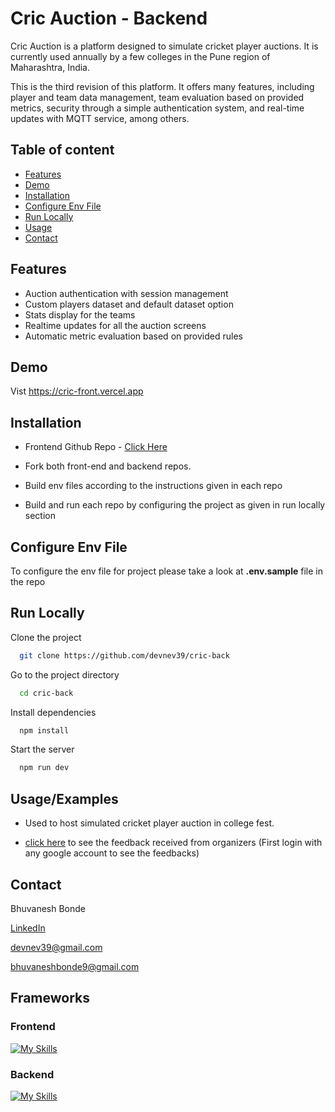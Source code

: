 # Cric Auction - Backend

Cric Auction is a platform designed to simulate cricket player auctions. It is currently used annually by a few colleges in the Pune region of Maharashtra, India. 

This is the third revision of this platform. It offers many features, including player and team data management, team evaluation based on provided metrics, security through a simple authentication system, and real-time updates with MQTT service, among others.




## Table of content

- [Features](#Features)
- [Demo](#Demo)
- [Installation](#Installation)
- [Configure Env File](#Configure-env-file)
- [Run Locally](#Run-Locally)
- [Usage](#Usage)
- [Contact](#Contact)

## Features

- Auction authentication with session management
- Custom players dataset and default dataset option
- Stats display for the teams
- Realtime updates for all the auction screens
- Automatic metric evaluation based on provided rules


## Demo

Vist https://cric-front.vercel.app


## Installation

- Frontend Github Repo - [Click Here](https://github.com/devnev39/cric-front)

- Fork both front-end and backend repos.

- Build env files according to the instructions given in each repo

- Build and run each repo by configuring the project as given in run locally section


## Configure Env File

To configure the env file for project please take a look at **.env.sample** file in the repo

## Run Locally

Clone the project

```bash
  git clone https://github.com/devnev39/cric-back
```

Go to the project directory

```bash
  cd cric-back
```

Install dependencies

```bash
  npm install
```

Start the server

```bash
  npm run dev
```


## Usage/Examples

- Used to host simulated cricket player auction in college fest.

- [click here](https://feedback-delta.vercel.app/feedback) to see the feedback received from organizers (First login with any google account to see the feedbacks)

## Contact

Bhuvanesh Bonde

[LinkedIn](https://linkedin.com/in/bhuvanesh-bonde)

devnev39@gmail.com

bhuvaneshbonde9@gmail.com

## Frameworks

### Frontend
[![My Skills](https://skillicons.dev/icons?i=react,redux,vite)](https://skillicons.dev)


### Backend

[![My Skills](https://skillicons.dev/icons?i=gcp,mongodb,docker,expressjs,nodejs)](https://skillicons.dev)
